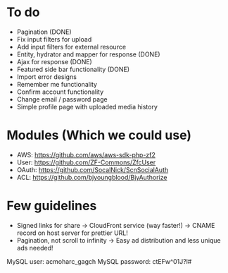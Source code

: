 To do
================================================================================
- Pagination (DONE)
- Fix input filters for upload
- Add input filters for external resource
- Entity, hydrator and mapper for response (DONE)
- Ajax for response (DONE)
- Featured side bar functionality (DONE)
- Import error designs
- Remember me functionality
- Confirm account functionality
- Change email / password page
- Simple profile page with uploaded media history

Modules (Which we could use)
================================================================================
- AWS: https://github.com/aws/aws-sdk-php-zf2
- User: https://github.com/ZF-Commons/ZfcUser
- OAuth: https://github.com/SocalNick/ScnSocialAuth
- ACL: https://github.com/bjyoungblood/BjyAuthorize

Few guidelines
================================================================================
- Signed links for share -> CloudFront service (way faster!) -> CNAME record on host server for prettier URL!
- Pagination, not scroll to infinity -> Easy ad distribution and less unique ads needed!

MySQL user: acmoharc_gagch
MySQL password: ctEFw^01J?l#